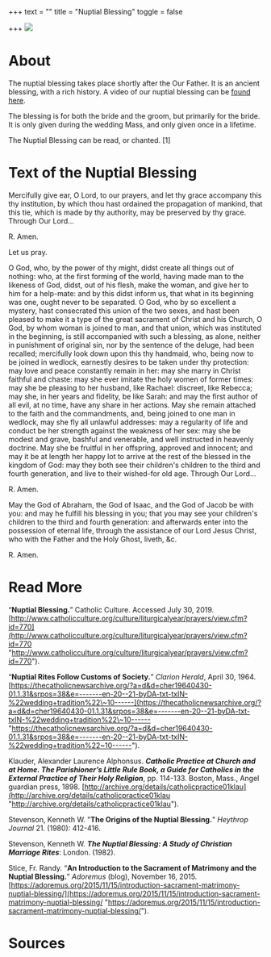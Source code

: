 +++
text = ""
title = "Nuptial Blessing"
toggle = false

+++
![](/uploads/_MG_0505-min.JPG)

# About

The nuptial blessing takes place shortly after the Our Father. It is an ancient blessing, with a rich history. A video of our nuptial blessing can be [found here](https://www.youtube.com/watch?time_continue=1&v=f8CJjs2s6qg).

The blessing is for both the bride and the groom, but primarily for the bride. It is only given during the wedding Mass, and only given once in a lifetime.

The Nuptial Blessing can be read, or chanted. [1]

# Text of the Nuptial Blessing

Mercifully give ear, O Lord, to our prayers, and let thy grace accompany this thy institution, by which thou hast ordained the propagation of mankind, that this tie, which is made by thy authority, may be preserved by thy grace. Through Our Lord...

R. Amen.

Let us pray.

O God, who, by the power of thy might, didst create all things out of nothing: who, at the first forming of the world, having made man to the likeness of God, didst, out of his flesh, make the woman, and give her to him for a help-mate: and by this didst inform us, that what in its beginning was one, ought never to be separated. O God, who by so excellent a mystery, hast consecrated this union of the two sexes, and hast been pleased to make it a type of the great sacrament of Christ and his Church, O God, by whom woman is joined to man, and that union, which was instituted in the beginning, is still accompanied with such a blessing, as alone, neither in punishment of original sin, nor by the sentence of the deluge, had been recalled; mercifully look down upon this thy handmaid, who, being now to be joined in wedlock, earnestly desires to be taken under thy protection: may love and peace constantly remain in her: may she marry in Christ faithful and chaste: may she ever imitate the holy women of former times: may she be pleasing to her husband, like Rachael: discreet, like Rebecca; may she, in her years and fidelity, be like Sarah: and may the first author of all evil, at no time, have any share in her actions. May she remain attached to the faith and the commandments, and, being joined to one man in wedlock, may she fly all unlawful addresses: may a regularity of life and conduct be her strength against the weakness of her sex: may she be modest and grave, bashful and venerable, and well instructed in heavenly doctrine. May she be fruitful in her offspring, approved and innocent; and may it be at length her happy lot to arrive at the rest of the blessed in the kingdom of God: may they both see their children's children to the third and fourth generation, and live to their wished-for old age. Through Our Lord...

R. Amen.

May the God of Abraham, the God of Isaac, and the God of Jacob be with you: and may he fulfill his blessing in you; that you may see your children's children to the third and fourth generation: and afterwards enter into the possession of eternal life, through the assistance of our Lord Jesus Christ, who with the Father and the Holy Ghost, liveth, &c.

R. Amen.

# Read More

“**Nuptial Blessing.**” Catholic Culture. Accessed July 30, 2019. [http://www.catholicculture.org/culture/liturgicalyear/prayers/view.cfm?id=770](http://www.catholicculture.org/culture/liturgicalyear/prayers/view.cfm?id=770 "http://www.catholicculture.org/culture/liturgicalyear/prayers/view.cfm?id=770").

“**Nuptial Rites Follow Customs of Society.**” _Clarion Herald_, April 30, 1964. [https://thecatholicnewsarchive.org/?a=d&d=cher19640430-01.1.31&srpos=38&e=-------en-20--21-byDA-txt-txIN-%22wedding+tradition%22\~10------](https://thecatholicnewsarchive.org/?a=d&d=cher19640430-01.1.31&srpos=38&e=-------en-20--21-byDA-txt-txIN-%22wedding+tradition%22\~10------ "https://thecatholicnewsarchive.org/?a=d&d=cher19640430-01.1.31&srpos=38&e=-------en-20--21-byDA-txt-txIN-%22wedding+tradition%22~10------").

Klauder, Alexander Laurence Alphonsus. **_Catholic Practice at Church and at Home. The Parishioner’s Little Rule Book, a Guide for Catholics in the External Practice of Their Holy Religion_**, pp. 114-133. Boston, Mass., Angel guardian press, 1898. [http://archive.org/details/catholicpractice01klau](http://archive.org/details/catholicpractice01klau "http://archive.org/details/catholicpractice01klau").

Stevenson, Kenneth W. "**The Origins of the Nuptial Blessing.**" _Heythrop Journal_ 21. (1980): 412-416.

Stevenson, Kenneth W. **_The Nuptial Blessing: A Study of Christian Marriage Rites_**: London. (1982).

Stice, Fr. Randy. “**An Introduction to the Sacrament of Matrimony and the Nuptial Blessing.**” _Adoremus_ (blog), November 16, 2015. [https://adoremus.org/2015/11/15/introduction-sacrament-matrimony-nuptial-blessing/](https://adoremus.org/2015/11/15/introduction-sacrament-matrimony-nuptial-blessing/ "https://adoremus.org/2015/11/15/introduction-sacrament-matrimony-nuptial-blessing/").

# Sources

[^1]: Friel, David. “**Chant Notation—Nuptial Blessing (EF)**.” Corpus Christi Watershed, September 8, 2019. http://www.ccwatershed.org/blog/2019/sep/8/chant-notation-nuptial-blessing-extraordinary-form/.


